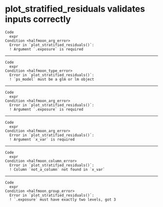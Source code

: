 # plot_stratified_residuals validates inputs correctly

    Code
      expr
    Condition <halfmoon_arg_error>
      Error in `plot_stratified_residuals()`:
      ! Argument `.exposure` is required

---

    Code
      expr
    Condition <halfmoon_type_error>
      Error in `plot_stratified_residuals()`:
      ! `ps_model` must be a glm or lm object

---

    Code
      expr
    Condition <halfmoon_arg_error>
      Error in `plot_stratified_residuals()`:
      ! Argument `.exposure` is required

---

    Code
      expr
    Condition <halfmoon_arg_error>
      Error in `plot_stratified_residuals()`:
      ! Argument `x_var` is required

---

    Code
      expr
    Condition <halfmoon_column_error>
      Error in `plot_stratified_residuals()`:
      ! Column `not_a_column` not found in `x_var`

---

    Code
      expr
    Condition <halfmoon_group_error>
      Error in `plot_stratified_residuals()`:
      ! `.exposure` must have exactly two levels, got 3

